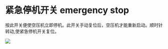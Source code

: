# 紧急停机开关 emergency stop
按此开关便使空压机立即停机。此开关手动复位后，空压机才能重新启动。顺时针转动,使紧急停机开关复位。


![](..\..\..\photos\紧急停机开关.jpg)
